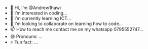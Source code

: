 - 👋 Hi, I’m @Andrew1hawi
- 👀 I’m interested in coding...
- 🌱 I’m currently learning ICT...
- 💞️ I’m looking to collaborate on learning how to code...
- 📫 How to reach me contact me on my whatsapp 0795552747...
- 😄 Pronouns: ...
- ⚡ Fun fact: ...

<!---
Andrew1hawi/Andrew1hawi is a ✨ special ✨ repository because its `README.md` (this file) appears on your GitHub profile.
You can click the Preview link to take a look at your changes.
--->
